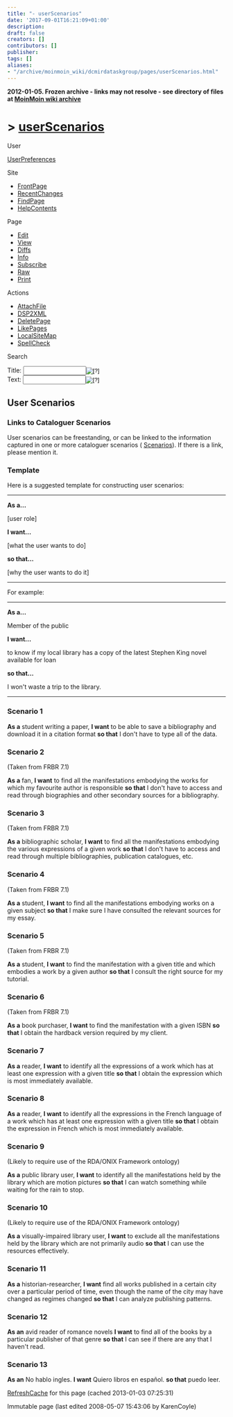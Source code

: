```yaml
---
title: "- userScenarios"
date: '2017-09-01T16:21:09+01:00'
description: 
draft: false
creators: []
contributors: []
publisher: 
tags: []
aliases:
- "/archive/moinmoin_wiki/dcmirdataskgroup/pages/userScenarios.html"
---
```


**2012-01-05. Frozen archive - links may not resolve - see directory of files at [MoinMoin wiki archive](/moinmoin-wiki-archive/)**

# > [userScenarios](http://dublincore.org/dcmirdataskgroup/userScenarios?action=fullsearch&value=userScenarios&literal=1&case=1&context=40 "Click here to do a full-text search for this title")

User

 [UserPreferences](http://dublincore.org/dcmirdataskgroup/UserPreferences)
  

Site

- [FrontPage](http://dublincore.org/dcmirdataskgroup/FrontPage)
- [RecentChanges](http://dublincore.org/dcmirdataskgroup/RecentChanges)
- [FindPage](http://dublincore.org/dcmirdataskgroup/FindPage)
- [HelpContents](http://dublincore.org/dcmirdataskgroup/HelpContents)

Page

- [Edit](http://dublincore.org/dcmirdataskgroup/userScenarios?action=edit "Edit")
- [View](http://dublincore.org/dcmirdataskgroup/userScenarios "View")
- [Diffs](http://dublincore.org/dcmirdataskgroup/userScenarios?action=diff "Diffs")
- [Info](http://dublincore.org/dcmirdataskgroup/userScenarios?action=info "Info")
- [Subscribe](http://dublincore.org/dcmirdataskgroup/userScenarios?action=subscribe "Subscribe")
- [Raw](http://dublincore.org/dcmirdataskgroup/userScenarios?action=raw "Raw")
- [Print](http://dublincore.org/dcmirdataskgroup/userScenarios?action=print "Print")

Actions

- [AttachFile](http://dublincore.org/dcmirdataskgroup/userScenarios?action=AttachFile)
- [DSP2XML](http://dublincore.org/dcmirdataskgroup/userScenarios?action=DSP2XML)
- [DeletePage](http://dublincore.org/dcmirdataskgroup/userScenarios?action=DeletePage)
- [LikePages](http://dublincore.org/dcmirdataskgroup/userScenarios?action=LikePages)
- [LocalSiteMap](http://dublincore.org/dcmirdataskgroup/userScenarios?action=LocalSiteMap)
- [SpellCheck](http://dublincore.org/dcmirdataskgroup/userScenarios?action=SpellCheck)

Search

<form method="POST" action="/dcmirdataskgroup/userScenarios">
<p>
<input name="action" value="inlinesearch" type="hidden">
<input name="context" value="40" type="hidden">
Title: <input name="text_title" size="15" maxlength="50" type="text"><input src="userScenarios_files/moin-search.png" name="button_title" alt="[?]" type="image"><br>Text: <input name="text_full" size="15" maxlength="50" type="text"><input src="userScenarios_files/moin-search.png" name="button_full" alt="[?]" type="image">
</p>
</form>

## User Scenarios

### Links to Cataloguer Scenarios

User scenarios can be freestanding, or can be linked to the information captured in one or more cataloguer scenarios ( [Scenarios](http://dublincore.org/dcmirdataskgroup/Scenarios)). If there is a link, please mention it.

### Template

Here is a suggested template for constructing user scenarios:

* * *

**As a...**

[user role]

**I want...**

[what the user wants to do]

**so that...**

[why the user wants to do it]

* * *

For example:

* * *

**As a...**

Member of the public

**I want...**

to know if my local library has a copy of the latest Stephen King novel available for loan

**so that...**

I won't waste a trip to the library.

* * *

### Scenario 1

**As a** student writing a paper, **I want** to be able to save a bibliography and download it in a citation format **so that** I don't have to type all of the data.

### Scenario 2

(Taken from FRBR 7.1)

**As a** fan, **I want** to find all the manifestations embodying the works for which my favourite author is responsible **so that** I don't have to access and read through biographies and other secondary sources for a bibliography.

### Scenario 3

(Taken from FRBR 7.1)

**As a** bibliographic scholar, **I want** to find all the manifestations embodying the various expressions of a given work **so that** I don't have to access and read through multiple bibliographies, publication catalogues, etc.

### Scenario 4

(Taken from FRBR 7.1)

**As a** student, **I want** to find all the manifestations embodying works on a given subject **so that** I make sure I have consulted the relevant sources for my essay.

### Scenario 5

(Taken from FRBR 7.1)

**As a** student, **I want** to find the manifestation with a given title and which embodies a work by a given author **so that** I consult the right source for my tutorial.

### Scenario 6

(Taken from FRBR 7.1)

**As a** book purchaser, **I want** to find the manifestation with a given ISBN **so that** I obtain the hardback version required by my client.

### Scenario 7

**As a** reader, **I want** to identify all the expressions of a work which has at least one expression with a given title **so that** I obtain the expression which is most immediately available.

### Scenario 8

**As a** reader, **I want** to identify all the expressions in the French language of a work which has at least one expression with a given title **so that** I obtain the expression in French which is most immediately available.

### Scenario 9

(Likely to require use of the RDA/ONIX Framework ontology)

**As a** public library user, **I want** to identify all the manifestations held by the library which are motion pictures **so that** I can watch something while waiting for the rain to stop.

### Scenario 10

(Likely to require use of the RDA/ONIX Framework ontology)

**As a** visually-impaired library user, **I want** to exclude all the manifestations held by the library which are not primarily audio **so that** I can use the resources effectively.

### Scenario 11

**As a** historian-researcher, **I want** find all works published in a certain city over a particular period of time, even though the name of the city may have changed as regimes changed **so that** I can analyze publishing patterns.

### Scenario 12

**As an** avid reader of romance novels **I want** to find all of the books by a particular publisher of that genre **so that** I can see if there are any that I haven't read.

### Scenario 13

**As an** No hablo ingles. **I want** Quiero libros en español. **so that** puedo leer.

 [RefreshCache](http://dublincore.org/dcmirdataskgroup/userScenarios?action=refresh&arena=Page.py&key=userScenarios.text_html) for this page (cached 2013-01-03 07:25:31)  

Immutable page (last edited 2008-05-07 15:43:06 by KarenCoyle)

